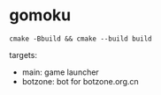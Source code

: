 # gomoku

`cmake -Bbuild && cmake --build build`

targets: 
- main: game launcher
- botzone: bot for botzone.org.cn
